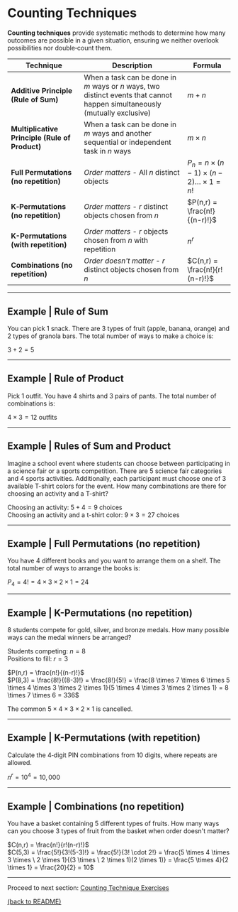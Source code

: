 # Counting Techniques

**Counting techniques** provide systematic methods to determine how many outcomes are possible in a given situation, ensuring we neither overlook possibilities nor double‑count them.

| Technique | Description | Formula |
| --- | --- | --- |
| **Additive Principle (Rule of Sum)** | When a task can be done in $m$ ways or $n$ ways, two distinct events that cannot happen simultaneously (mutually exclusive) | $m + n$ |
| **Multiplicative Principle (Rule of Product)** | When a task can be done in $m$ ways and another sequential or independent task in $n$ ways | $m \times n$ |
| **Full Permutations (no repetition)** | _Order matters_ - All $n$ distinct objects | $P_n = n \times (n - 1) \times (n - 2) \dots \times 1 = n!$ |
| **K‑Permutations (no repetition)** | _Order matters_ - $r$ distinct objects chosen from $n$ | $P(n,r) = \frac{n!}{(n-r)!}$ |
| **K-Permutations (with repetition)** | _Order matters_ - $r$ objects chosen from $n$ with repetition | $n^r$ |
| **Combinations (no repetition)** | _Order doesn't matter_ - $r$ distinct objects chosen from $n$ | $C(n,r) = \frac{n!}{r!(n-r)!}$ |

---

## Example | Rule of Sum

You can pick 1 snack. There are 3 types of fruit (apple, banana, orange) and 2 types of granola bars. The total number of ways to make a choice is:

$3 + 2 = 5$

---

## Example | Rule of Product

Pick 1 outfit. You have 4 shirts and 3 pairs of pants. The total number of combinations is:

$4 \times 3 = 12 \text{ outfits}$

---

## Example | Rules of Sum and Product

Imagine a school event where students can choose between participating in a science fair or a sports competition. There are 5 science fair categories and 4 sports activities. Additionally, each participant must choose one of 3 available T-shirt colors for the event.
How many combinations are there for choosing an activity and a T-shirt?

Choosing an activity:  $5 + 4 = 9$ choices  
Choosing an activity and a t-shirt color:  $9 \times 3 = 27$ choices  

---

## Example | Full Permutations (no repetition)

You have 4 different books and you want to arrange them on a shelf. The total number of ways to arrange the books is:

$P_4 = 4! = 4 \times 3 \times 2 \times 1 = 24$

---

## Example | K-Permutations (no repetition)

8 students compete for gold, silver, and bronze medals. How many possible ways can the medal winners be arranged?

Students competing:  $n = 8$  
Positions to fill:  $r = 3$  

$P(n,r) = \frac{n!}{(n-r)!}$  
$P(8,3) = \frac{8!}{(8-3)!} = \frac{8!}{5!} = \frac{8 \times 7 \times 6 \times 5 \times 4 \times 3 \times 2 \times 1}{5 \times 4 \times 3 \times 2 \times 1} = 8 \times 7 \times 6 = 336$

The common $5 \times 4 \times 3 \times 2 \times 1$ is cancelled.

---

## Example | K-Permutations (with repetition)

Calculate the 4‑digit PIN combinations from 10 digits, where repeats are allowed.

$n^r = 10^4 = 10,000$

---

## Example | Combinations (no repetition)

You have a basket containing 5 different types of fruits. How many ways can you choose 3 types of fruit from the basket when order doesn't matter?

$C(n,r) = \frac{n!}{r!(n-r)!}$  
$C(5,3) = \frac{5!}{3!(5-3)!} = \frac{5!}{3! \cdot 2!} = \frac{5 \times 4 \times 3 \times \ 2 \times 1}{(3 \times \ 2 \times 1)(2 \times 1)} = \frac{5 \times 4}{2 \times 1} = \frac{20}{2} = 10$

---

Proceed to next section: [Counting Technique Exercises](/s01_probability_intro/exercises-counting-techniques.md)

[(back to README)](/README.md)
